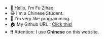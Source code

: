 - 👋 Hello, I'm Fu Zihao.
- 😀 I'm a Chinese Student.
- 👀 I'm very like programming.
- 🏠 My Github URL : [Click this!](https://fuhaowatermelon.github.io)
- ❗❗ Attention: I use **Chinese** on this website.
